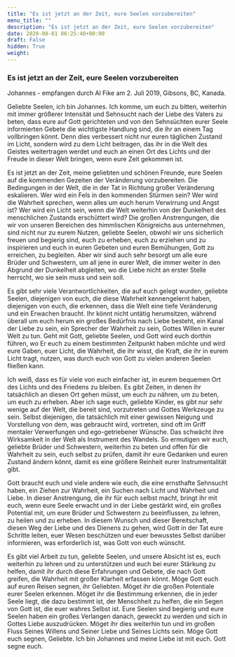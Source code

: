 ```yaml
---
title: "Es ist jetzt an der Zeit, eure Seelen vorzubereiten"
menu_title: ""
description: "Es ist jetzt an der Zeit, eure Seelen vorzubereiten"
date: 2020-08-01 06:25:48+00:90
draft: False
hidden: True
weight:
---
```

### Es ist jetzt an der Zeit, eure Seelen vorzubereiten

Johannes - empfangen durch Al Fike am 2. Juli 2019, Gibsons, BC, Kanada.

Geliebte Seelen, ich bin Johannes. Ich komme, um euch zu bitten, weiterhin mit immer größerer Intensität und Sehnsucht nach der Liebe des Vaters zu beten, dass eure auf Gott gerichteten und von den Sehnsüchten eurer Seele informierten Gebete die wichtigste Handlung sind, die ihr an einem Tag vollbringen könnt. Denn dies verbessert nicht nur euren täglichen Zustand im Licht, sondern wird zu dem Licht beitragen, das ihr in die Welt des Geistes weitertragen werdet und euch an einen Ort des Lichts und der Freude in dieser Welt bringen, wenn eure Zeit gekommen ist.

Es ist jetzt an der Zeit, meine geliebten und schönen Freunde, eure Seelen auf die kommenden Gezeiten der Veränderung vorzubereiten. Die Bedingungen in der Welt, die in der Tat in Richtung großer Veränderung eskalieren. Wer wird ein Fels in den kommenden Stürmen sein? Wer wird die Wahrheit sprechen, wenn alles um euch herum Verwirrung und Angst ist? Wer wird ein Licht sein, wenn die Welt weiterhin von der Dunkelheit des menschlichen Zustands erschüttert wird? Die großen Anstrengungen, die wir von unseren Bereichen des himmlischen Königreichs aus unternehmen, sind nicht nur zu eurem Nutzen, geliebte Seelen, obwohl wir uns sicherlich freuen und begierig sind, euch zu erheben, euch zu erziehen und zu inspirieren und euch in euren Gebeten und euren Bemühungen, Gott zu erreichen, zu begleiten. Aber wir sind auch sehr besorgt um alle eure Brüder und Schwestern, um all jene in eurer Welt, die immer weiter in den Abgrund der Dunkelheit abgleiten, wo die Liebe nicht an erster Stelle herrscht, wo sie sein muss und sein soll.

Es gibt sehr viele Verantwortlichkeiten, die auf euch gelegt wurden, geliebte Seelen, diejenigen von euch, die diese Wahrheit kennengelernt haben, diejenigen von euch, die erkennen, dass die Welt eine tiefe Veränderung und ein Erwachen braucht. Ihr könnt nicht untätig herumsitzen, während überall um euch herum ein großes Bedürfnis nach Liebe besteht, ein Kanal der Liebe zu sein, ein Sprecher der Wahrheit zu sein, Gottes Willen in eurer Welt zu tun. Geht mit Gott, geliebte Seelen, und Gott wird euch dorthin führen, wo Er euch zu einem bestimmten Zeitpunkt haben möchte und wird eure Gaben, euer Licht, die Wahrheit, die ihr wisst, die Kraft, die ihr in eurem Licht tragt, nutzen, was durch euch von Gott zu vielen anderen Seelen fließen kann.

Ich weiß, dass es für viele von euch einfacher ist, in eurem bequemen Ort des Lichts und des Friedens zu bleiben. Es gibt Zeiten, in denen ihr tatsächlich an diesen Ort gehen müsst, um euch zu nähren, um zu beten, um euch zu erheben. Aber ich sage euch, geliebte Kinder, es gibt nur sehr wenige auf der Welt, die bereit sind, vorzutreten und Gottes Werkzeuge zu sein. Selbst diejenigen, die tatsächlich mit einer gewissen Neigung und Vorstellung von dem, was gebraucht wird, vortreten, sind oft im Griff mentaler Verwerfungen und ego-getriebener Wünsche. Das schwächt ihre Wirksamkeit in der Welt als Instrument des Wandels. So ermutigen wir euch, geliebte Brüder und Schwestern, weiterhin zu beten und offen für die Wahrheit zu sein, euch selbst zu prüfen, damit ihr eure Gedanken und euren Zustand ändern könnt, damit es eine größere Reinheit eurer Instrumentalität gibt.

Gott braucht euch und viele andere wie euch, die eine ernsthafte Sehnsucht haben, ein Ziehen zur Wahrheit, ein Suchen nach Licht und Wahrheit und Liebe. In dieser Anstrengung, die ihr für euch selbst macht, bringt ihr mit euch, wenn eure Seele erwacht und in der Liebe gestärkt wird, ein großes Potential mit, um eure Brüder und Schwestern zu beeinflussen, zu lehren, zu heilen und zu erheben. In diesem Wunsch und dieser Bereitschaft, diesen Weg der Liebe und des Dienens zu gehen, wird Gott in der Tat eure Schritte leiten, euer Wesen beschützen und euer bewusstes Selbst darüber informieren, was erforderlich ist, was Gott von euch wünscht.

Es gibt viel Arbeit zu tun, geliebte Seelen, und unsere Absicht ist es, euch weiterhin zu lehren und zu unterstützen und euch bei eurer Stärkung zu helfen, damit ihr durch diese Erfahrungen und Gebete, die nach Gott greifen, die Wahrheit mit großer Klarheit erfassen könnt. Möge Gott euch auf euren Reisen segnen, ihr Geliebten. Möget ihr die großen Potentiale eurer Seelen erkennen. Möget ihr die Bestimmung erkennen, die in jeder Seele liegt, die dazu bestimmt ist, der Menschheit zu helfen, die ein Segen von Gott ist, die euer wahres Selbst ist. Eure Seelen sind begierig und eure Seelen haben ein großes Verlangen danach, geweckt zu werden und sich in Gottes Liebe auszudrücken. Möget ihr dies weiterhin tun und im großen Fluss Seines Willens und Seiner Liebe und Seines Lichts sein. Möge Gott euch segnen, Geliebte. Ich bin Johannes und meine Liebe ist mit euch. Gott segne euch.

